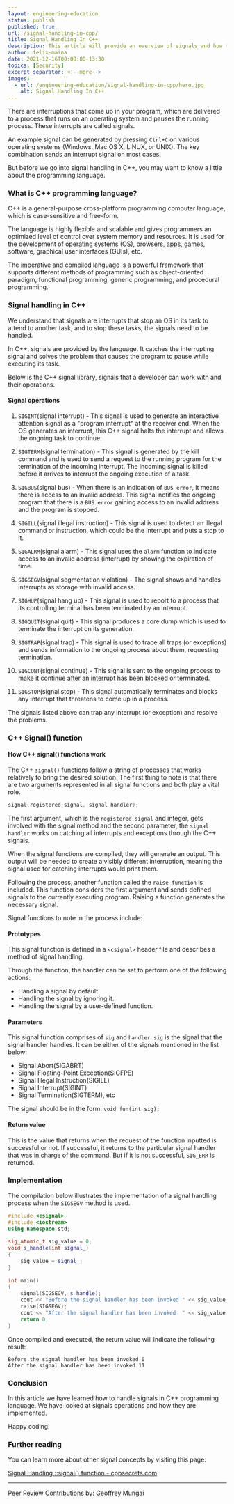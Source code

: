 ```yaml
---
layout: engineering-education
status: publish
published: true
url: /signal-handling-in-cpp/
title: Signal Handling In C++
description: This article will provide an overview of signals and how they can be handled in C++.
author: felix-maina
date: 2021-12-16T00:00:00-13:30
topics: [Security]
excerpt_separator: <!--more-->
images:
  - url: /engineering-education/signal-handling-in-cpp/hero.jpg
    alt: Signal Handling In C++
---
```

There are interruptions that come up in your program, which are delivered to a process that runs on an operating system and pauses the running process. These interrupts are called signals.
<!--more-->
An example signal can be generated by pressing `Ctrl+C` on various operating systems (Windows, Mac OS X, LINUX, or UNIX). The key combination sends an interrupt signal on most cases.

But before we go into signal handling in C++, you may want to know a little about the programming language.

### What is C++ programming language?
C++ is a general-purpose cross-platform programming computer language, which is case-sensitive and free-form.

The language is highly flexible and scalable and gives programmers an optimized level of control over system memory and resources. It is used for the development of operating systems (OS), browsers, apps, games, software, graphical user interfaces (GUIs), etc.

The imperative and compiled language is a powerful framework that supports different methods of programming such as object-oriented paradigm, functional programming, generic programming, and procedural programming.

### Signal handling in C++
We understand that signals are interrupts that stop an OS in its task to attend to another task, and to stop these tasks, the signals need to be handled.

In C++, signals are provided by the language. It catches the interrupting signal and solves the problem that causes the program to pause while executing its task.

Below is the C++ signal library, signals that a developer can work with and their operations.

#### Signal operations
1. `SIGINT`(signal interrupt) - This signal is used to generate an interactive attention signal as a "program interrupt" at the receiver end. When the OS generates an interrupt, this C++ signal halts the interrupt and allows the ongoing task to continue.

2. `SIGTERM`(signal termination) - This signal is generated by the kill command and is used to send a request to the running program for the termination of the incoming interrupt. The incoming signal is killed before it arrives to interrupt the ongoing execution of a task.

3. `SIGBUS`(signal bus) - When there is an indication of `BUS error`, it means there is access to an invalid address. This signal notifies the ongoing program that there is a `BUS error` gaining access to an invalid address and the program is stopped.

4. `SIGILL`(signal illegal instruction) - This signal is used to detect an illegal command or instruction, which could be the interrupt and puts a stop to it.

5. `SIGALRM`(signal alarm) - This signal uses the `alarm` function to indicate access to an invalid address (interrupt) by showing the expiration of time.

6. `SIGSEGV`(signal segmentation violation) - The signal shows and handles interrupts as storage with invalid access.

7.	`SIGHUP`(signal hang up) - This signal is used to report to a process that its controlling terminal has been terminated by an interrupt. 

8.	`SIGQUIT`(signal quit) - This signal produces a core dump which is used to terminate the interrupt on its generation.

9.	`SIGTRAP`(signal trap) - This signal is used to trace all traps (or exceptions) and sends information to the ongoing process about them, requesting termination. 

10.	`SIGCONT`(signal continue) - This signal is sent to the ongoing process to make it continue after an interrupt has been blocked or terminated. 

11.	`SIGSTOP`(signal stop) - This signal automatically terminates and blocks any interrupt that threatens to come up in a process.

The signals listed above can trap any interrupt (or exception) and resolve the problems.

### C++ Signal() function
#### How C++ signal() functions work
The C++ `signal()` functions follow a string of processes that works relatively to bring the desired solution. The first thing to note is that there are two arguments represented in all signal functions and both play a vital role.

```c++
signal(registered signal, signal handler);
```

The first argument, which is the `registered signal` and integer, gets involved with the signal method and the second parameter, the `signal handler` works on catching all interrupts and exceptions through the C++ signals.

When the signal functions are compiled, they will generate an output. This output will be needed to create a visibly different interruption, meaning the signal used for catching interrupts would print them.

Following the process, another function called the `raise function` is included. This function considers the first argument and sends defined signals to the currently executing program. Raising a function generates the necessary signal.

Signal functions to note in the process include:

#### Prototypes
This signal function is defined in a `<csignal>` header file and describes a method of signal handling. 

Through the function, the handler can be set to perform one of the following actions:

 - Handling a signal by default.
 - Handling the signal by ignoring it.
 - Handling the signal by a user-defined function.

#### Parameters
This signal function comprises of `sig` and `handler`. `sig` is the signal that the signal handler handles. It can be either of the signals mentioned in the list below:

 - Signal Abort(SIGABRT)
 - Signal Floating-Point Exception(SIGFPE)
 - Signal Illegal Instruction(SIGILL)
 - Signal Interrupt(SIGINT)
 - Signal Termination(SIGTERM), etc

The signal should be in the form: `void fun(int sig);`

#### Return value
This is the value that returns when the request of the function inputted is successful or not. If successful, it returns to the particular signal handler that was in charge of the command. But if it is not successful, `SIG_ERR` is returned.

### Implementation
The compilation below illustrates the implementation of a signal handling process when the `SIGSEGV` method is used.

```c++
#include <csignal>   
#include <iostream>   
using namespace std;   
    
sig_atomic_t sig_value = 0;   
void s_handle(int signal_)   
{   
    sig_value = signal_;   
}   
    
int main()   
{   
    signal(SIGSEGV, s_handle);   
    cout << "Before the signal handler has been invoked " << sig_value << endl;   
    raise(SIGSEGV);   
    cout << "After the signal handler has been invoked  " << sig_value << endl;   
    return 0;
}
```

Once compiled and executed, the return value will indicate the following result:

```
Before the signal handler has been invoked 0
After the signal handler has been invoked 11
```

### Conclusion
In this article we have learned how to handle signals in C++ programming language. We have looked at signals operations and how they are implemented.

Happy coding!

### Further reading
You can learn more about other signal concepts by visiting this page:

[Signal Handling ::signal() function - cppsecrets.com](https://cppsecrets.com/users/6415115117114971071151049710997110100104971105349484864103109971051084699111109/C00-Signal-Handling-signal-function.php)

---
Peer Review Contributions by: [Geoffrey Mungai](/engineering-education/authors/geoffrey-mungai/)
